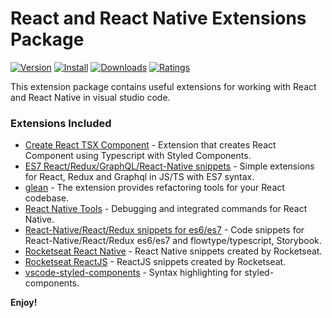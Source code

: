 # React and React Native Extensions Package

[![Version](https://vsmarketplacebadge.apphb.com/version/ricardo-emerson.react-development-extensions-pack.svg)](https://marketplace.visualstudio.com/items?itemName=ricardo-emerson.react-development-extensions-pack)
[![Install](https://vsmarketplacebadge.apphb.com/installs/ricardo-emerson.react-development-extensions-pack.svg)](https://marketplace.visualstudio.com/items?itemName=ricardo-emerson.react-development-extensions-pack)
[![Downloads](https://vsmarketplacebadge.apphb.com/downloads/ricardo-emerson.react-development-extensions-pack.svg)](https://marketplace.visualstudio.com/items?itemName=ricardo-emerson.react-development-extensions-pack)
[![Ratings](https://vsmarketplacebadge.apphb.com/rating-short/ricardo-emerson.react-development-extensions-pack.svg)](https://marketplace.visualstudio.com/items?itemName=ricardo-emerson.react-development-extensions-pack&ssr=false#review-details)

This extension package contains useful extensions for working with React and React Native in visual studio code.

### Extensions Included

- [Create React TSX Component](https://marketplace.visualstudio.com/items?itemName=ricardo-emerson.create-react-tsx-component) - Extension that creates React Component using Typescript with Styled Components.
- [ES7 React/Redux/GraphQL/React-Native snippets](https://marketplace.visualstudio.com/items?itemName=dsznajder.es7-react-js-snippets) - Simple extensions for React, Redux and Graphql in JS/TS with ES7 syntax.
- [glean](https://marketplace.visualstudio.com/items?itemName=wix.glean) - The extension provides refactoring tools for your React codebase.
- [React Native Tools](https://marketplace.visualstudio.com/items?itemName=msjsdiag.vscode-react-native) - Debugging and integrated commands for React Native.
- [React-Native/React/Redux snippets for es6/es7](https://marketplace.visualstudio.com/items?itemName=EQuimper.react-native-react-redux) - Code snippets for React-Native/React/Redux es6/es7 and flowtype/typescript, Storybook.
- [Rocketseat React Native](https://marketplace.visualstudio.com/items?itemName=rocketseat.RocketseatReactNative) - React Native snippets created by Rocketseat.
- [Rocketseat ReactJS](https://marketplace.visualstudio.com/items?itemName=rocketseat.RocketseatReactJS) - ReactJS snippets created by Rocketseat.
- [vscode-styled-components](https://marketplace.visualstudio.com/items?itemName=jpoissonnier.vscode-styled-components) - Syntax highlighting for styled-components.

**Enjoy!**
